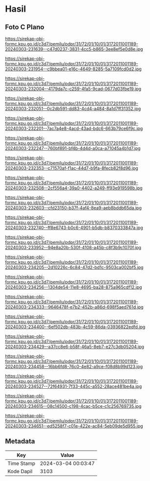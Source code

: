 # Hasil

## Foto C Plano

https://sirekap-obj-formc.kpu.go.id/c3d7/pemilu/pdpr/31/72/01/10/01/3172011001189-20240303-231639--c47d0237-3831-4cc5-b865-3ee8ef5e0d8e.jpg

https://sirekap-obj-formc.kpu.go.id/c3d7/pemilu/pdpr/31/72/01/10/01/3172011001189-20240303-231954--c9bbea01-e16c-4649-8285-5a7109fcd0d2.jpg

https://sirekap-obj-formc.kpu.go.id/c3d7/pemilu/pdpr/31/72/01/10/01/3172011001189-20240303-232004--4179da7c-c259-4fa5-9cad-0677d03fbe19.jpg

https://sirekap-obj-formc.kpu.go.id/c3d7/pemilu/pdpr/31/72/01/10/01/3172011001189-20240303-232051--0c2db591-dd83-4cd4-a484-8a1d7ff31352.jpg

https://sirekap-obj-formc.kpu.go.id/c3d7/pemilu/pdpr/31/72/01/10/01/3172011001189-20240303-232201--7ac7a4e8-4acd-43ad-bdc6-663b79ce6f9c.jpg

https://sirekap-obj-formc.kpu.go.id/c3d7/pemilu/pdpr/31/72/01/10/01/3172011001189-20240303-232247--760bf891-bf4b-4d4d-a0ca-a71045a4b1d7.jpg

https://sirekap-obj-formc.kpu.go.id/c3d7/pemilu/pdpr/31/72/01/10/01/3172011001189-20240303-232353--c71570af-f1ac-44d7-b9fa-8fecb82f8d96.jpg

https://sirekap-obj-formc.kpu.go.id/c3d7/pemilu/pdpr/31/72/01/10/01/3172011001189-20240303-232508--2cf556a4-39a0-4402-a249-ff93e919598b.jpg

https://sirekap-obj-formc.kpu.go.id/c3d7/pemilu/pdpr/31/72/01/10/01/3172011001189-20240303-232603--cfd23150-b37f-4af4-8ea9-aeb8bddb65da.jpg

https://sirekap-obj-formc.kpu.go.id/c3d7/pemilu/pdpr/31/72/01/10/01/3172011001189-20240303-232740--ff8e6743-b0c6-4901-b5db-b8370333847a.jpg

https://sirekap-obj-formc.kpu.go.id/c3d7/pemilu/pdpr/31/72/01/10/01/3172011001189-20240303-233952--94e8a20b-530f-4108-a45b-c8f3b9c1070f.jpg

https://sirekap-obj-formc.kpu.go.id/c3d7/pemilu/pdpr/31/72/01/10/01/3172011001189-20240303-234205--2d10226c-6c84-47d2-bd1c-9503ca002bf5.jpg

https://sirekap-obj-formc.kpu.go.id/c3d7/pemilu/pdpr/31/72/01/10/01/3172011001189-20240303-234256--1304de54-11e8-4695-ba28-875a965cdf12.jpg

https://sirekap-obj-formc.kpu.go.id/c3d7/pemilu/pdpr/31/72/01/10/01/3172011001189-20240303-234333--9646478f-e7b2-452b-a86d-698f5aed761d.jpg

https://sirekap-obj-formc.kpu.go.id/c3d7/pemilu/pdpr/31/72/01/10/01/3172011001189-20240303-234400--6ef502db-483b-4c59-86da-03936822edfd.jpg

https://sirekap-obj-formc.kpu.go.id/c3d7/pemilu/pdpr/31/72/01/10/01/3172011001189-20240303-234429--a37cc8e6-b58f-46a5-8eb7-e27c3db05204.jpg

https://sirekap-obj-formc.kpu.go.id/c3d7/pemilu/pdpr/31/72/01/10/01/3172011001189-20240303-234458--16bb6fd8-76c0-4e82-a9ce-f08d8b99d123.jpg

https://sirekap-obj-formc.kpu.go.id/c3d7/pemilu/pdpr/31/72/01/10/01/3172011001189-20240303-234527--72f64931-7f33-445c-a552-28ace481be4a.jpg

https://sirekap-obj-formc.kpu.go.id/c3d7/pemilu/pdpr/31/72/01/10/01/3172011001189-20240303-234615--08c14500-c198-4cac-b5ce-c1c256769735.jpg

https://sirekap-obj-formc.kpu.go.id/c3d7/pemilu/pdpr/31/72/01/10/01/3172011001189-20240303-234651--ed5258f7-c01e-422e-ac84-5eb09de5d955.jpg


## Metadata

| Key        | Value               |
| ---------- | ------------------- |
| Time Stamp | 2024-03-04 00:03:47 |
| Kode Dapil | 3103                |



